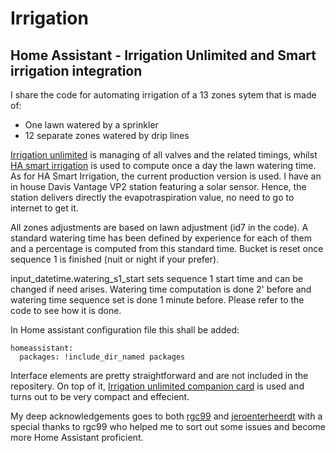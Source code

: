 # Irrigation

## Home Assistant - Irrigation Unlimited and Smart irrigation integration

I share the code for automating irrigation of a 13 zones sytem that is made of:
- One lawn watered by a sprinkler
- 12 separate zones watered by drip lines

<p><a href="https://github.com/rgc99/irrigation_unlimited">Irrigation unlimited</a> is managing of all valves and the related timings, whilst <a href="https://github.com/jeroenterheerdt/HAsmartirrigation">HA smart irrigation</a> is used to compute once a day the lawn watering time. As for HA Smart Irrigation, the current production version is used. I have an in house Davis Vantage VP2 station featuring a solar sensor. Hence, the station delivers directly the evapotraspiration value, no need to go to internet to get it.</p>

All zones adjustments are based on lawn adjustment (id7 in the code). A standard watering time has been defined by experience for each of them and a percentage is computed from this standard time. Bucket is reset once sequence 1 is finished (nuit or night if your prefer).

input_datetime.watering_s1_start sets sequence 1 start time and can be changed if need arises. Watering time computation is done 2' before and watering time sequence set is done 1 minute before. Please refer to the code to see how it is done.

In Home assistant configuration file this shall be added:
```
homeassistant:
  packages: !include_dir_named packages
```

Interface elements are pretty straightforward and are not included in the repositery. On top of it, <a href="https://github.com/rgc99/irrigation-unlimited-card">Irrigation unlimited companion card</a> is used and turns out to be very compact and effecient.

My deep acknowledgements goes to both <a href="https://github.com/rgc99">rgc99</a> and <a href="https://github.com/jeroenterheerdt">jeroenterheerdt</a> with a special thanks to rgc99 who helped me to sort out some issues and become more Home Assistant proficient.


